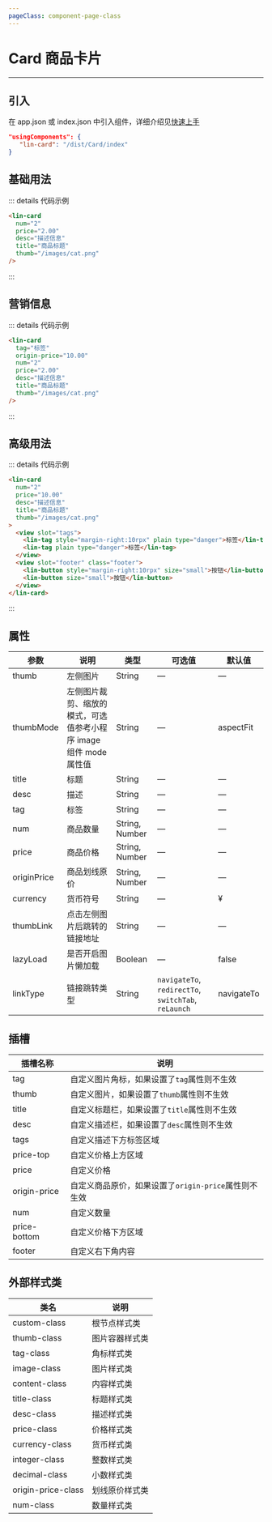 ```yaml
---
pageClass: component-page-class
---
```


# Card 商品卡片

---

<demo-image src='/componentImage/business/card.png' />

## 引入

在 app.json 或 index.json 中引入组件，详细介绍见[快速上手](/guide/start)

```json
"usingComponents": {
   "lin-card": "/dist/Card/index"
}
```

## 基础用法

::: details 代码示例

```html
<lin-card
  num="2"
  price="2.00"
  desc="描述信息"
  title="商品标题"
  thumb="/images/cat.png"
/>
```

:::

## 营销信息

::: details 代码示例

```html
<lin-card
  tag="标签"
  origin-price="10.00"
  num="2"
  price="2.00"
  desc="描述信息"
  title="商品标题"
  thumb="/images/cat.png"
/>
```

:::

## 高级用法

::: details 代码示例

```html
<lin-card
  num="2"
  price="10.00"
  desc="描述信息"
  title="商品标题"
  thumb="/images/cat.png"
>
  <view slot="tags">
    <lin-tag style="margin-right:10rpx" plain type="danger">标签</lin-tag>
    <lin-tag plain type="danger">标签</lin-tag>
  </view>
  <view slot="footer" class="footer">
    <lin-button style="margin-right:10rpx" size="small">按钮</lin-button>
    <lin-button size="small">按钮</lin-button>
  </view>
</lin-card>
```

:::

## 属性

| 参数        | 说明                                                              | 类型           | 可选值                                              | 默认值     |
| ----------- | ----------------------------------------------------------------- | -------------- | --------------------------------------------------- | ---------- |
| thumb       | 左侧图片                                                          | String         | —                                                   | —          |
| thumbMode   | 左侧图片裁剪、缩放的模式，可选值参考小程序 image 组件 mode 属性值 | String         | —                                                   | aspectFit  |
| title       | 标题                                                              | String         | —                                                   | —          |
| desc        | 描述                                                              | String         | —                                                   | —          |
| tag         | 标签                                                              | String         | —                                                   | —          |
| num         | 商品数量                                                          | String, Number | —                                                   | —          |
| price       | 商品价格                                                          | String, Number | —                                                   | —          |
| originPrice | 商品划线原价                                                      | String, Number | —                                                   | —          |
| currency    | 货币符号                                                          | String         | —                                                   | ¥          |
| thumbLink   | 点击左侧图片后跳转的链接地址                                      | String         | —                                                   | —          |
| lazyLoad    | 是否开启图片懒加载                                                | Boolean        | —                                                   | false      |
| linkType    | 链接跳转类型                                                      | String         | `navigateTo`, `redirectTo`, `switchTab`, `reLaunch` | navigateTo |

## 插槽

| 插槽名称     | 说明                                                 |
| ------------ | ---------------------------------------------------- |
| tag          | 自定义图片角标，如果设置了`tag`属性则不生效          |
| thumb        | 自定义图片，如果设置了`thumb`属性则不生效            |
| title        | 自定义标题栏，如果设置了`title`属性则不生效          |
| desc         | 自定义描述栏，如果设置了`desc`属性则不生效           |
| tags         | 自定义描述下方标签区域                               |
| price-top    | 自定义价格上方区域                                   |
| price        | 自定义价格                                           |
| origin-price | 自定义商品原价，如果设置了`origin-price`属性则不生效 |
| num          | 自定义数量                                           |
| price-bottom | 自定义价格下方区域                                   |
| footer       | 自定义右下角内容                                     |

## 外部样式类

| 类名           | 说明           |
| ------------------ | -------------- |
| custom-class       | 根节点样式类   |
| thumb-class        | 图片容器样式类 |
| tag-class          | 角标样式类     |
| image-class        | 图片样式类     |
| content-class      | 内容样式类     |
| title-class        | 标题样式类     |
| desc-class         | 描述样式类     |
| price-class        | 价格样式类     |
| currency-class     | 货币样式类     |
| integer-class      | 整数样式类     |
| decimal-class      | 小数样式类     |
| origin-price-class | 划线原价样式类     |
| num-class          | 数量样式类     |
